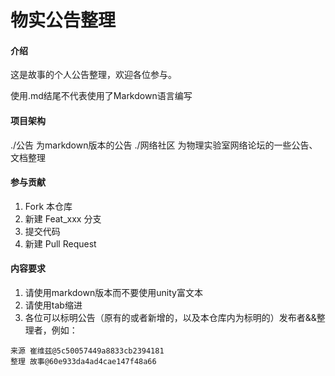 # 物实公告整理

#### 介绍

这是故事的个人公告整理，欢迎各位参与。

使用.md结尾不代表使用了Markdown语言编写

#### 项目架构

./公告 为markdown版本的公告
./网络社区 为物理实验室网络论坛的一些公告、文档整理

#### 参与贡献
1.  Fork 本仓库
2.  新建 Feat_xxx 分支
3.  提交代码
4.  新建 Pull Request

#### 内容要求

1.	请使用markdown版本而不要使用unity富文本
2.	请使用tab缩进
3.	各位可以标明公告（原有的或者新增的，以及本仓库内为标明的）发布者&&整理者，例如：
```
来源 崔维兹@5c50057449a8833cb2394181
整理 故事@60e933da4ad4cae147f48a66
```
